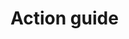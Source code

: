 # Action guide

<!--@include: ./create-action.md -->
<!--@include: ./add-modal.md -->
<!--@include: ./add-action-component.md -->
